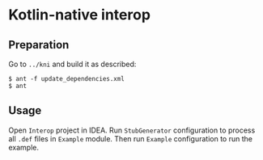 # Kotlin-native interop

## Preparation

Go to `../kni` and build it as described:

```
$ ant -f update_dependencies.xml
$ ant
```

## Usage

Open `Interop` project in IDEA. Run `StubGenerator` configuration to process all `.def` files in `Example` module.
Then run `Example` configuration to run the example.
